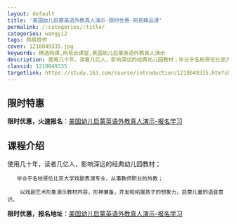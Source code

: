 ```yaml
---
layout: default
title: '美国幼儿启蒙英语外教真人演示-限时优惠-网易精品课'
permalink: /:categories/:title/
categories: wangyi2
tags: 网易提供
cover: 1210049335.jpg
keywords: 精选网课,网易云课堂,美国幼儿启蒙英语外教真人演示
description: 使用几十年，读者几亿人，影响深远的经典幼儿园教材；毕业于名校哥伦比亚大学戏剧表演专业，从事教师职业的外教；以戏剧艺术形象
classid: 1210049335
targetlink: https://study.163.com/course/introduction/1210049335.htm?share=1&shareId=1025206652&utm_campaign=share&utm_medium=iphoneShare&utm_source=&utm_u=1025206652
---
```


## 限时特惠

**限时优惠，火速报名**：[美国幼儿启蒙英语外教真人演示-报名学习](https://study.163.com/course/introduction/1210049335.htm?share=1&shareId=1025206652&utm_campaign=share&utm_medium=iphoneShare&utm_source=&utm_u=1025206652)

## 课程介绍

使用几十年，读者几亿人，影响深远的经典幼儿园教材；

       毕业于名校哥伦比亚大学戏剧表演专业，从事教师职业的外教；

        以戏剧艺术形象演示教材内容，形神兼备，开发和拓展孩子的想象力，启蒙儿童的语音意识。

**限时优惠，报名地址**：[美国幼儿启蒙英语外教真人演示-报名学习](https://study.163.com/course/introduction/1210049335.htm?share=1&shareId=1025206652&utm_campaign=share&utm_medium=iphoneShare&utm_source=&utm_u=1025206652)

